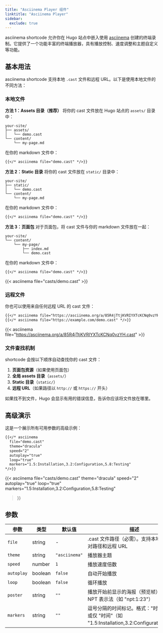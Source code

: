 ```yaml
---
title: "Asciinema Player 组件"
linktitle: "Asciinema Player"
sidebar:
  exclude: true
---
```


asciinema shortcode 允许你在 Hugo 站点中嵌入使用 [asciinema](https://asciinema.org/) 创建的终端录制。它提供了一个功能丰富的终端播放器，具有播放控制、速度调整和主题自定义等功能。

## 基本用法

asciinema shortcode 支持本地 `.cast` 文件和远程 URL。以下是使用本地文件的不同方法：

### 本地文件

**方法 1：Assets 目录（推荐）**
将你的 cast 文件放在 Hugo 站点的 `assets/` 目录中：

```
your-site/
├── assets/
│   └── demo.cast
└── content/
    └── my-page.md
```

在你的 markdown 文件中：
```markdown
{{</* asciinema file="demo.cast" */>}}
```

**方法 2：Static 目录**
将你的 cast 文件放在 `static/` 目录中：

```
your-site/
├── static/
│   └── demo.cast
└── content/
    └── my-page.md
```

在你的 markdown 文件中：
```markdown
{{</* asciinema file="demo.cast" */>}}
```

**方法 3：页面包**
对于页面包，将 cast 文件与你的 markdown 文件放在一起：

```
your-site/
└── content/
    └── my-page/
        ├── index.md
        └── demo.cast
```

在你的 markdown 文件中：
```markdown
{{</* asciinema file="demo.cast" */>}}
```

{{< asciinema file="casts/demo.cast" >}}

### 远程文件

你也可以使用来自任何远程 URL 的 cast 文件：

```markdown
{{</* asciinema file="https://asciinema.org/a/85R4jTtjKVRIYXTcKCNq0vzYH.cast" */>}}
{{</* asciinema file="https://example.com/demo.cast" */>}}
```

{{< asciinema file="https://asciinema.org/a/85R4jTtjKVRIYXTcKCNq0vzYH.cast" >}}

### 文件查找机制

shortcode 会按以下顺序自动查找你的 cast 文件：
1. **页面包资源**（如果使用页面包）
2. **全局 assets 目录**（`assets/`）
3. **Static 目录**（`static/`）
4. **远程 URL**（如果路径以 `http://` 或 `https://` 开头）

如果找不到文件，Hugo 会显示有用的错误信息，告诉你应该将文件放在哪里。

## 高级演示

这是一个展示所有可用参数的高级示例：

```markdown
{{</* asciinema 
  file="demo.cast"
  theme="dracula"
  speed="2"
  autoplay="true"
  loop="true"
  markers="1.5:Installation,3.2:Configuration,5.8:Testing"
*/>}}
```

{{< asciinema 
  file="casts/demo.cast"
  theme="dracula"
  speed="2"
  autoplay="true"
  loop="true"
  markers="1.5:Installation,3.2:Configuration,5.8:Testing"
>}}

## 参数

| 参数 | 类型 | 默认值 | 描述 |
|------|------|--------|------|
| `file` | string | - | .cast 文件路径（必需）。支持本地文件、绝对路径和远程 URL |
| `theme` | string | `"asciinema"` | 播放器主题 |
| `speed` | number | `1` | 播放速度倍数 |
| `autoplay` | boolean | `false` | 自动开始播放 |
| `loop` | boolean | `false` | 循环播放 |
| `poster` | string | `""` | 播放开始前显示的海报（预览帧）。支持 NPT 表示法（如 "npt:1:23"） |
| `markers` | string | `""` | 逗号分隔的时间标记。格式："时间:标签" 或仅 "时间"（如 "1.5:Installation,3.2:Configuration,5.8"） |
